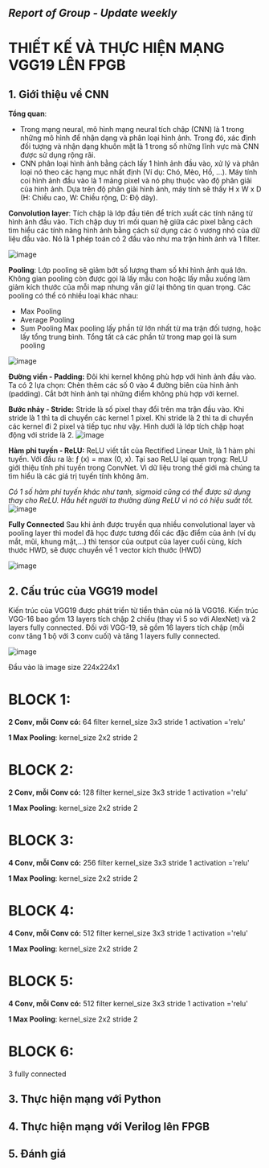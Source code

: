 ## *Report of Group - Update weekly*

# THIẾT KẾ VÀ THỰC HIỆN MẠNG VGG19 LÊN FPGB

## 1. Giới thiệu về CNN
**Tổng quan**: 
- Trong mạng neural, mô hình mạng neural tích chập (CNN) là 1 trong những mô hình để nhận dạng và phân loại hình ảnh. Trong đó, xác định đối tượng và nhận dạng khuôn mặt là 1 trong số những lĩnh vực mà CNN được sử dụng rộng rãi.
- CNN phân loại hình ảnh bằng cách lấy 1 hình ảnh đầu vào, xử lý và phân loại nó theo các hạng mục nhất định (Ví dụ: Chó, Mèo, Hổ, ...). Máy tính coi hình ảnh đầu vào là 1 mảng pixel và nó phụ thuộc vào độ phân giải của hình ảnh. Dựa trên độ phân giải hình ảnh, máy tính sẽ thấy H x W x D (H: Chiều cao, W: Chiều rộng, D: Độ dày). 

**Convolution layer**: Tích chập là lớp đầu tiên để trích xuất các tính năng từ hình ảnh đầu vào. Tích chập duy trì mối quan hệ giữa các pixel bằng cách tìm hiểu các tính năng hình ảnh bằng cách sử dụng các ô vương nhỏ của dữ liệu đầu vào. Nó là 1 phép toán có 2 đầu vào như ma trận hình ảnh và 1 filter.

![image](https://user-images.githubusercontent.com/75322678/116119750-f5b78280-a6e8-11eb-8964-fedcebb447d0.png)

**Pooling**: Lớp pooling sẽ giảm bớt số lượng tham số khi hình ảnh quá lớn. Không gian pooling còn được gọi là lấy mẫu con hoặc lấy mẫu xuống làm giảm kích thước của mỗi map nhưng vẫn giữ lại thông tin quan trọng. Các pooling có thể có nhiều loại khác nhau:
- Max Pooling
- Average Pooling
- Sum Pooling
Max pooling lấy phần tử lớn nhất từ ma trận đối tượng, hoặc lấy tổng trung bình. Tổng tất cả các phần tử trong map gọi là sum pooling

![image](https://user-images.githubusercontent.com/75322678/116120555-da00ac00-a6e9-11eb-8a5c-4b9f2f5bccea.png)

**Đường viền - Padding:**
Đôi khi kernel không phù hợp với hình ảnh đầu vào. Ta có 2 lựa chọn:
Chèn thêm các số 0 vào 4 đường biên của hình ảnh (padding).
Cắt bớt hình ảnh tại những điểm không phù hợp với kernel.

**Bước nhảy - Stride:**
Stride là số pixel thay đổi trên ma trận đầu vào. Khi stride là 1 thì ta di chuyển các kernel 1 pixel. Khi stride là 2 thì ta di chuyển các kernel đi 2 pixel và tiếp tục như vậy. Hình dưới là lớp tích chập hoạt động với stride là 2.
![image](https://user-images.githubusercontent.com/75322678/116121084-74f98600-a6ea-11eb-82a4-b18e06e6dd9c.png)


**Hàm phi tuyến - ReLU:**
ReLU viết tắt của Rectified Linear Unit, là 1 hàm phi tuyến. Với đầu ra là: ƒ (x) = max (0, x).
Tại sao ReLU lại quan trọng: ReLU giới thiệu tính phi tuyến trong ConvNet. Vì dữ liệu trong thế giới mà chúng ta tìm hiểu là các giá trị tuyến tính không âm.

*Có 1 số hàm phi tuyến khác như tanh, sigmoid cũng có thể được sử dụng thay cho ReLU. Hầu hết người ta thường dùng ReLU vì nó có hiệu suất tốt.*
![image](https://user-images.githubusercontent.com/75322678/116121028-63b07980-a6ea-11eb-8447-efba54010a3f.png)

**Fully Connected** 
Sau khi ảnh được truyền qua nhiều convolutional layer và pooling layer thì model đã học được tương đối các đặc điểm của ảnh (ví dụ mắt, mũi, khung mặt,…) thì tensor của output của layer cuối cùng, kích thước HWD, sẽ được chuyển về 1 vector kích thước (HWD)

![image](https://user-images.githubusercontent.com/75322678/116124189-2ea62600-a6ee-11eb-9fc7-2a1197284e33.png)

## 2. Cấu trúc của VGG19 model
Kiến trúc của VGG19 được phát triển từ tiền thân của nó là VGG16. Kiến trúc VGG-16 bao gồm 13 layers tích chập 2 chiều (thay vì 5 so với AlexNet) và 2 layers fully connected. Đối với VGG-19, sẽ gồm 16 layers tích chập (mỗi conv tăng 1 bộ với 3 conv cuối) và tăng 1 layers fully connected.

![image](https://user-images.githubusercontent.com/75322678/116121319-b0945000-a6ea-11eb-88c2-6c1cca1473f9.png)

Đầu vào là image size 224x224x1

# BLOCK 1:
**2 Conv, mỗi Conv có:**
64 filter
kernel_size 3x3
stride 1
activation ='relu'

**1 Max Pooling**:
kernel_size 2x2
stride 2

# BLOCK 2:
**2 Conv, mỗi Conv có:**
128 filter
kernel_size 3x3
stride 1
activation ='relu'

**1 Max Pooling**:
kernel_size 2x2
stride 2

# BLOCK 3:
**4 Conv, mỗi Conv có:**
256 filter
kernel_size 3x3
stride 1
activation ='relu'

**1 Max Pooling**:
kernel_size 2x2
stride 2

# BLOCK 4:
**4 Conv, mỗi Conv có:**
512 filter
kernel_size 3x3
stride 1
activation ='relu'

**1 Max Pooling**:
kernel_size 2x2
stride 2

# BLOCK 5:
**4 Conv, mỗi Conv có:**
512 filter
kernel_size 3x3
stride 1
activation ='relu'

**1 Max Pooling**:
kernel_size 2x2
stride 2

# BLOCK 6:
3 fully connected 

## 3. Thực hiện mạng với Python

## 4. Thực hiện mạng với Verilog lên FPGB

## 5. Đánh giá 
